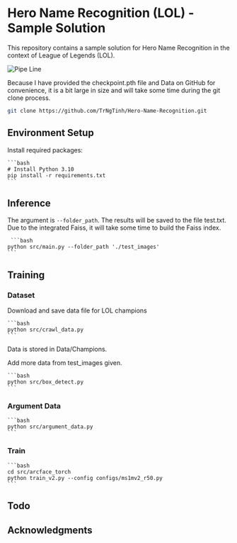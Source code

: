 
# Hero Name Recognition (LOL) - Sample Solution

This repository contains a sample solution for Hero Name Recognition in the context of League of Legends (LOL).


![Pipe Line](./Data/pipe.png)

Because I have provided the checkpoint.pth file and Data on GitHub for convenience, it is a bit large in size and will take some time during the git clone process.

```bash
git clone https://github.com/TrNgTinh/Hero-Name-Recognition.git
```

## Environment Setup

Install required packages:

    ```bash
    # Install Python 3.10
    pip install -r requirements.txt
    ```



## Inference
The argument is `--folder_path`. The results will be saved to the file test.txt. Due to the integrated Faiss, it will take some time to build the Faiss index.

     ```bash
    python src/main.py --folder_path './test_images'
    ```
    
## Training
### Dataset

Download and save data file for LOL champions

    ```bash
    python src/crawl_data.py
    ```
Data is stored in Data/Champions.

Add more data from test_images given.

    ```bash
    python src/box_detect.py
    ```
### Argument Data 

    ```bash
    python src/argument_data.py
    ```
    
### Train    

    ```bash
    cd src/arcface_torch
    python train_v2.py --config configs/ms1mv2_r50.py
    ```

## Todo

## Acknowledgments


